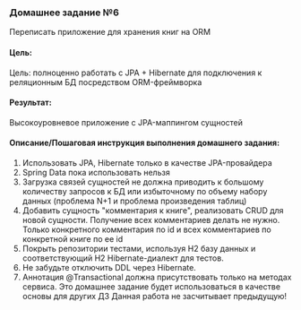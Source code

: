 ### Домашнее задание №6
Переписать приложение для хранения книг на ORM

#### Цель:
Цель: полноценно работать с JPA + Hibernate для подключения к реляционным БД посредством ORM-фреймворка

#### Результат:
Высокоуровневое приложение с JPA-маппингом сущностей

#### Описание/Пошаговая инструкция выполнения домашнего задания:
1. Использовать JPA, Hibernate только в качестве JPA-провайдера
2. Spring Data пока использовать нельзя
3. Загрузка связей сущностей не должна приводить к большому количеству запросов к БД или 
   избыточному по объему набору данных (проблема N+1 и проблема произведения таблиц)
4. Добавить сущность "комментария к книге", реализовать CRUD для новой сущности. 
   Получение всех комментариев делать не нужно. 
   Только конкретного комментария по id и всех комментариев по конкретной книге по ее id
5. Покрыть репозитории тестами, используя H2 базу данных и соответствующий H2 Hibernate-диалект для тестов.
6. Не забудьте отключить DDL через Hibernate.
7. Аннотация @Transactional должна присутствовать только на методах сервиса.
   Это домашнее задание будет использоваться в качестве основы для других ДЗ
   Данная работа не засчитывает предыдущую!
